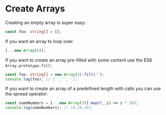 # Create Arrays

Creating an empty array is super easy:

```typescript
const foo: string[] = [];
```

If you want an array to loop over:

```typescript
[...new Array(6)]; 
```

If you want to create an array pre-filled with some content use the ES6 `Array.prototype.fill`:

```typescript
const foo: string[] = new Array(3).fill('');
console.log(foo); // ['','',''];
```

If you want to create an array of a predefined length with calls you can use the spread operator:

```typescript
const someNumbers = [...new Array(3)].map((_,i) => i * 10);
console.log(someNumbers); // [0,10,20];
```
